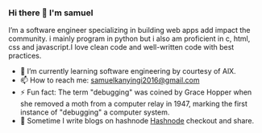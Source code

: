 ### Hi there 👋 I'm samuel
I’m a software engineer specializing in building web apps add impact the community. i mainly program in python but i also am proficient in c, html, css and javascript.I love clean code and well-written code with best practices.
- 🌱 I’m currently learning software engineering by courtesy of AlX.
- 📫 How to reach me: samuelkanyingi2016@gmail.com
- ⚡ Fun fact: The term "debugging" was coined by Grace Hopper when she removed a moth from a computer relay in 1947, marking the first instance of "debugging" a computer system.
- 📝 Sometime I write blogs on hashnode [Hashnode](https://skanyingi.hashnode.dev/) checkout and share.
<!--
**samuelkanyingi/samuelkanyingi** is a ✨ _special_ ✨ repository because its `README.md` (this file) appears on your GitHub profile.

Here are some ideas to get you started:

- 🔭 I’m currently working on ...
- 🌱 I’m currently learning ...
- 👯 I’m looking to collaborate on ...
- 🤔 I’m looking for help with ...
- 💬 Ask me about ...
- 📫 How to reach me: 
- 😄 Pronouns: ...
- ⚡ Fun fact: ...
-->
